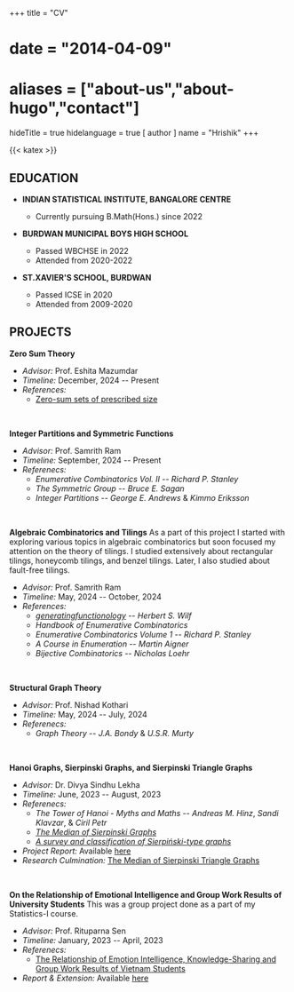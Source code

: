 +++
title = "CV"
# date = "2014-04-09"
# aliases = ["about-us","about-hugo","contact"]
hideTitle = true
hidelanguage = true
[ author ]
  name = "Hrishik"
+++

{{< katex >}}

## EDUCATION

- **INDIAN STATISTICAL INSTITUTE, BANGALORE CENTRE**
  - Currently pursuing B.Math(Hons.) since 2022

- **BURDWAN MUNICIPAL BOYS HIGH SCHOOL**
  - Passed WBCHSE in 2022
  - Attended from 2020-2022

- **ST.XAVIER'S SCHOOL, BURDWAN**
  - Passed ICSE in 2020
  - Attended from 2009-2020

## PROJECTS

**Zero Sum Theory**
- _Advisor:_ Prof. Eshita Mazumdar
- _Timeline:_ December, 2024 -- Present
- _References:_ 
  - [Zero-sum sets of prescribed size](https://www.cs.tau.ac.il/~nogaa/PDFS/egz1.pdf)

<br>

**Integer Partitions and Symmetric Functions**
- _Advisor:_ Prof. Samrith Ram
- _Timeline:_ September, 2024 -- Present
- _Referenecs:_ 
  - _Enumerative Combinatorics Vol. II_ -- _Richard P. Stanley_
  - _The Symmetric Group_ -- _Bruce E. Sagan_
  - _Integer Partitions_ -- _George E. Andrews_ & _Kimmo Eriksson_

<br>

**Algebraic Combinatorics and Tilings**
As a part of this project I started with exploring various topics in algebraic combinatorics but soon focused my attention on the theory of tilings. I studied extensively about rectangular tilings, honeycomb tilings, and benzel tilings. Later, I also studied about fault-free tilings.
- _Advisor:_ Prof. Samrith Ram
- _Timeline:_ May, 2024 -- October, 2024
- _References:_ 
  - _[generatingfunctionology](https://www2.math.upenn.edu/~wilf/gfology2.pdf)_ -- _Herbert S. Wilf_
  - _Handbook of Enumerative Combinatorics_
  - _Enumerative Combinatorics Volume 1_ -- _Richard P. Stanley_ 
  - _A Course in Enumeration_ -- _Martin Aigner_
  - _Bijective Combinatorics_ -- _Nicholas Loehr_

<br>

**Structural Graph Theory**
- _Advisor:_ Prof. Nishad Kothari
- _Timeline:_ May, 2024 -- July, 2024
- _Referenecs:_
  - _Graph Theory_ -- _J.A. Bondy_ & _U.S.R. Murty_

<br>

**Hanoi Graphs, Sierpinski Graphs, and Sierpinski Triangle Graphs**
- _Advisor:_ Dr. Divya Sindhu Lekha
- _Timeline:_ June, 2023 -- August, 2023
- _Referenecs:_
  - _The Tower of Hanoi - Myths and Maths_ -- _Andreas M. Hinz_, _Sandi Klavzar_, & _Ciril Petr_
  - _[The Median of Sierpinski Graphs](https://www.sciencedirect.com/science/article/abs/pii/S0166218X21000512)_
  - _[A survey and classification of Sierpiński-type graphs](https://www.sciencedirect.com/science/article/pii/S0166218X16304309)_
- _Project Report:_ Available [here](/pdfs/Hanoi_Graphs,Sierpinski_Graphs,Sierpinski_Triangle_Graphs.pdf)
- _Research Culmination:_ [The Median of Sierpinski Triangle Graphs](https://arxiv.org/abs/2408.12783)

<br>

**On the Relationship of Emotional Intelligence and Group Work Results of University Students**
This was a group project done as a part of my Statistics-I course.
- _Advisor:_ Prof. Rituparna Sen
- _Timeline:_ January, 2023 -- April, 2023
- _Referenecs:_
  - [The Relationship of Emotion Intelligence, Knowledge-Sharing and Group Work Results of Vietnam Students](https://www.semanticscholar.org/paper/The-Relationship-of-Emotion-Intelligence%2C-and-Group-Le-Pham/1060e3a6a5caea76acdfe61b8abecf80d9dbd6f2?p2df)
- _Report & Extension:_ Available [here](https://www.isibang.ac.in/~rsen/Stat1new/7.pdf)

